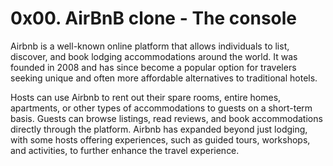 # 0x00. AirBnB clone - The console

Airbnb is a well-known online platform that allows individuals to list, discover, and book lodging accommodations around the world. It was founded in 2008 and has since become a popular option for travelers seeking unique and often more affordable alternatives to traditional hotels.

Hosts can use Airbnb to rent out their spare rooms, entire homes, apartments, or other types of accommodations to guests on a short-term basis. Guests can browse listings, read reviews, and book accommodations directly through the platform. Airbnb has expanded beyond just lodging, with some hosts offering experiences, such as guided tours, workshops, and activities, to further enhance the travel experience.